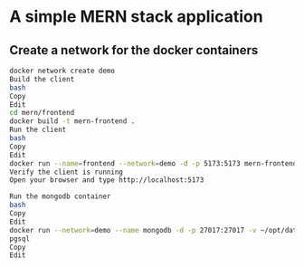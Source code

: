 # A simple MERN stack application

## Create a network for the docker containers

```bash
docker network create demo
Build the client
bash
Copy
Edit
cd mern/frontend
docker build -t mern-frontend .
Run the client
bash
Copy
Edit
docker run --name=frontend --network=demo -d -p 5173:5173 mern-frontend
Verify the client is running
Open your browser and type http://localhost:5173

Run the mongodb container
bash
Copy
Edit
docker run --network=demo --name mongodb -d -p 27017:27017 -v ~/opt/data:/data/db mongo:latest
pgsql
Copy
Edit

